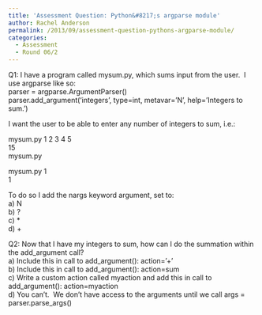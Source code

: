 ```yaml
---
title: 'Assessment Question: Python&#8217;s argparse module'
author: Rachel Anderson
permalink: /2013/09/assessment-question-pythons-argparse-module/
categories:
  - Assessment
  - Round 06/2
---
```

Q1: I have a program called mysum.py, which sums input from the user.  I use argparse like so:  
parser = argparse.ArgumentParser()  
parser.add_argument(&#8216;integers&#8217;, type=int, metavar=&#8217;N&#8217;, help=&#8217;Integers to sum.&#8217;)

I want the user to be able to enter any number of integers to sum, i.e.:

mysum.py 1 2 3 4 5  
15  
mysum.py  
  
mysum.py 1  
1

To do so I add the nargs keyword argument, set to:  
a) N  
b) ?  
c) *  
d) +

Q2: Now that I have my integers to sum, how can I do the summation within the add_argument call?  
a) Include this in call to add_argument(): action=&#8217;+&#8217;  
b) Include this in call to add_argument(): action=sum  
c) Write a custom action called myaction and add this in call to add_argument(): action=myaction  
d) You can&#8217;t.  We don&#8217;t have access to the arguments until we call args = parser.parse_args()
